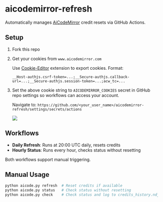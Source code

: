 # aicodemirror-refresh

Automatically manages [AiCodeMirror](https://www.aicodemirror.com) credit resets via GitHub Actions.

## Setup

1. Fork this repo

2. Get your cookies from `www.aicodemirror.com`

   Use [Cookie-Editor](https://chromewebstore.google.com/detail/cookie-editor/hlkenndednhfkekhgcdicdfddnkalmdm) extension to export cookies. Format:
   ```
   __Host-authjs.csrf-token=...;__Secure-authjs.callback-url=...;__Secure-authjs.session-token=...;acw_tc=...
   ```

3. Set the above cookie string to `AICODEMIRROR_COOKIES` secret in GitHub repo settings so workflows can access your account.

   Navigate to: `https://github.com/<your_user_name>/aicodemirror-refresh/settings/secrets/actions`

   ![](https://github.com/user-attachments/assets/e32420c6-11b5-46b8-b3a2-41b0083a1852)

## Workflows

- **Daily Refresh**: Runs at 20:00 UTC daily, resets credits
- **Hourly Status**: Runs every hour, checks status without resetting

Both workflows support manual triggering.


## Manual Usage

```bash
python aicode.py refresh  # Reset credits if available
python aicode.py status   # Check status without resetting
python aicode.py check    # Check status and log to credits_history.ndjson
```
